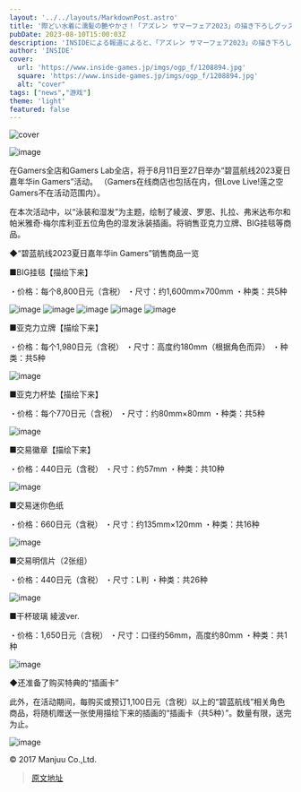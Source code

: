 ```yaml
---
layout: '../../layouts/MarkdownPost.astro'
title: '際どい水着に濡髪の艶やかさ！「アズレン サマーフェア2023」の描き下ろしグッズが販売開始、嬉しい購入特典も'
pubDate: 2023-08-10T15:00:03Z
description: 'INSIDEによる報道によると、「アズレン サマーフェア2023」の描き下ろしグッズが販売開始されました。グッズには際どい水着姿のキャラクターが描かれており、濡れた髪の艶やかさも魅力的です。さらに、購入特典も用意されており、ファンにとっては嬉しいニュースです。'
author: 'INSIDE'
cover:
  url: 'https://www.inside-games.jp/imgs/ogp_f/1208894.jpg'
  square: 'https://www.inside-games.jp/imgs/ogp_f/1208894.jpg'
  alt: "cover"
tags: ["news","游戏"]
theme: 'light'
featured: false
---
```


![cover](https://www.inside-games.jp/imgs/ogp_f/1208894.jpg)

![image](https://www.inside-games.jp/imgs/zoom/1208893.jpg)

在Gamers全店和Gamers Lab全店，将于8月11日至27日举办“碧蓝航线2023夏日嘉年华in Gamers”活动。 （Gamers在线商店也包括在内，但Love Live!莲之空Gamers不在活动范围内）。

在本次活动中，以“泳装和湿发”为主题，绘制了綾波、罗恩、扎拉、弗米达布尔和帕米雅奇·梅尔库利亚五位角色的湿发泳装插画。将销售亚克力立牌、BIG挂毯等商品。

◆“碧蓝航线2023夏日嘉年华in Gamers”销售商品一览

■BIG挂毯【描绘下来】

・价格：每个8,800日元（含税）
・尺寸：约1,600mm×700mm
・种类：共5种

![image](https://www.inside-games.jp/imgs/zoom/1208894.jpg)
![image](https://www.inside-games.jp/imgs/zoom/1208895.jpg)
![image](https://www.inside-games.jp/imgs/zoom/1208896.jpg)
![image](https://www.inside-games.jp/imgs/zoom/1208897.jpg)
![image](https://www.inside-games.jp/imgs/zoom/1208898.jpg)

■亚克力立牌【描绘下来】

・价格：每个1,980日元（含税）
・尺寸：高度约180mm（根据角色而异）
・种类：共5种

![image](https://www.inside-games.jp/imgs/zoom/1208899.jpg)

■亚克力杯垫【描绘下来】

・价格：每个770日元（含税）
・尺寸：约80mm×80mm
・种类：共5种

![image](https://www.inside-games.jp/imgs/zoom/1208900.jpg)

■交易徽章【描绘下来】

・价格：440日元（含税）
・尺寸：约57mm
・种类：共10种

![image](https://www.inside-games.jp/imgs/zoom/1208901.jpg)

■交易迷你色纸

・价格：660日元（含税）
・尺寸：约135mm×120mm
・种类：共16种

![image](https://www.inside-games.jp/imgs/zoom/1208902.jpg)

■交易明信片（2张组）

・价格：440日元（含税）
・尺寸：L判
・种类：共26种

![image](https://www.inside-games.jp/imgs/zoom/1208903.jpg)

■干杯玻璃 綾波ver.

・价格：1,650日元（含税）
・尺寸：口径约56mm，高度约80mm
・种类：共1种

![image](https://www.inside-games.jp/imgs/zoom/1208904.jpg)

◆还准备了购买特典的“插画卡”

此外，在活动期间，每购买或预订1,100日元（含税）以上的“碧蓝航线”相关角色商品，将随机赠送一张使用描绘下来的插画的“插画卡（共5种）”。数量有限，送完为止。

![image](https://www.inside-games.jp/imgs/zoom/1208905.jpg)

© 2017 Manjuu Co.,Ltd.

>[原文地址](https://www.inside-games.jp/article/2023/08/11/147773.html)  